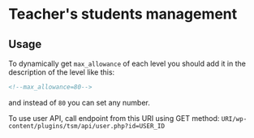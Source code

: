# Teacher's students management

## Usage

To dynamically get `max_allowance` of each level you should add it in the description of the level like this:
```html
<!--max_allowance=80-->
```
and instead of `80` you can set any number.


To use user API, call endpoint from this URI using GET method:
`URI/wp-content/plugins/tsm/api/user.php?id=USER_ID`
